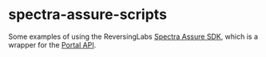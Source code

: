 # spectra-assure-scripts
Some examples of using the ReversingLabs [Spectra Assure SDK](https://pypi.org/project/spectra-assure-sdk/), which is a wrapper for the [Portal API](https://docs.secure.software/api-reference/).
